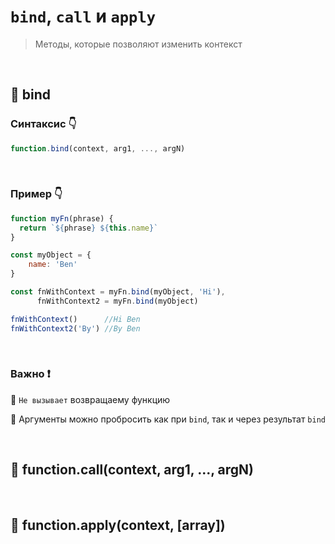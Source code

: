 # `bind`, `call` и `apply`
> Методы, которые позволяют изменить контекст

<br> 

## 🚩 bind

### Синтаксис 👇
```javascript
function.bind(context, arg1, ..., argN)
```
<br>

### Пример 👇
```javascript
function myFn(phrase) {
  return `${phrase} ${this.name}`
}

const myObject = {
    name: 'Ben'
}

const fnWithContext = myFn.bind(myObject, 'Hi'),
      fnWithContext2 = myFn.bind(myObject)

fnWithContext()      //Hi Ben
fnWithContext2('By') //By Ben
```

<br>

### Важно ❗

🔴 `Не вызывает` возвращаему функцию

🔴 Аргументы можно пробросить как при `bind`, так и через результат `bind`

<br>

## 🚩 function.call(context, arg1, ..., argN)


<br>


## 🚩 function.apply(context, [array])
